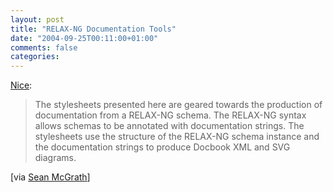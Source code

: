 ```yaml
---
layout: post
title: "RELAX-NG Documentation Tools"
date: "2004-09-25T00:11:00+01:00"
comments: false
categories: 
---
```


<p><a href="http://www.techquila.com/rng-tools.html">Nice</a>:</p>

<blockquote>
<p>The stylesheets presented here are geared towards  the production of documentation from a RELAX-NG schema. The RELAX-NG  syntax allows schemas to be annotated with documentation strings. The  stylesheets use the structure of the RELAX-NG schema instance and  the documentation strings to produce Docbook XML and SVG diagrams.</p>
</blockquote>

<p>[via <a href="http://seanmcgrath.blogspot.com/archives/2004_09_19_seanmcgrath_archive.html#109585387760616185">Sean McGrath</a>]</p>


